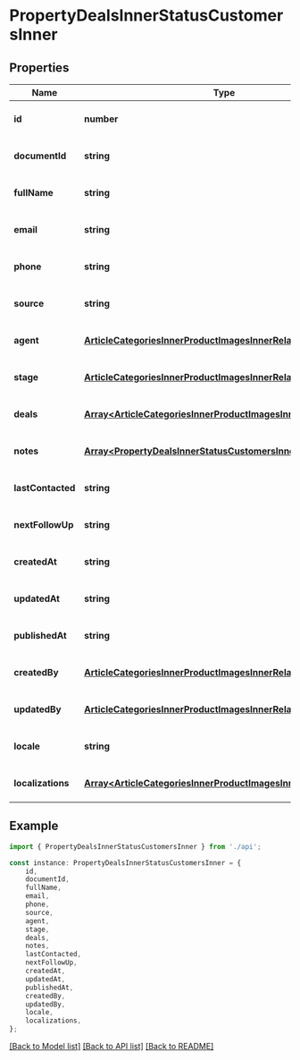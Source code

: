 # PropertyDealsInnerStatusCustomersInner


## Properties

Name | Type | Description | Notes
------------ | ------------- | ------------- | -------------
**id** | **number** |  | [optional] [default to undefined]
**documentId** | **string** |  | [optional] [default to undefined]
**fullName** | **string** |  | [optional] [default to undefined]
**email** | **string** |  | [optional] [default to undefined]
**phone** | **string** |  | [optional] [default to undefined]
**source** | **string** |  | [optional] [default to undefined]
**agent** | [**ArticleCategoriesInnerProductImagesInnerRelatedInner**](ArticleCategoriesInnerProductImagesInnerRelatedInner.md) |  | [optional] [default to undefined]
**stage** | [**ArticleCategoriesInnerProductImagesInnerRelatedInner**](ArticleCategoriesInnerProductImagesInnerRelatedInner.md) |  | [optional] [default to undefined]
**deals** | [**Array&lt;ArticleCategoriesInnerProductImagesInnerRelatedInner&gt;**](ArticleCategoriesInnerProductImagesInnerRelatedInner.md) |  | [optional] [default to undefined]
**notes** | [**Array&lt;PropertyDealsInnerStatusCustomersInnerNotesInner&gt;**](PropertyDealsInnerStatusCustomersInnerNotesInner.md) |  | [optional] [default to undefined]
**lastContacted** | **string** |  | [optional] [default to undefined]
**nextFollowUp** | **string** |  | [optional] [default to undefined]
**createdAt** | **string** |  | [optional] [default to undefined]
**updatedAt** | **string** |  | [optional] [default to undefined]
**publishedAt** | **string** |  | [optional] [default to undefined]
**createdBy** | [**ArticleCategoriesInnerProductImagesInnerRelatedInner**](ArticleCategoriesInnerProductImagesInnerRelatedInner.md) |  | [optional] [default to undefined]
**updatedBy** | [**ArticleCategoriesInnerProductImagesInnerRelatedInner**](ArticleCategoriesInnerProductImagesInnerRelatedInner.md) |  | [optional] [default to undefined]
**locale** | **string** |  | [optional] [default to undefined]
**localizations** | [**Array&lt;ArticleCategoriesInnerProductImagesInnerRelatedInner&gt;**](ArticleCategoriesInnerProductImagesInnerRelatedInner.md) |  | [optional] [default to undefined]

## Example

```typescript
import { PropertyDealsInnerStatusCustomersInner } from './api';

const instance: PropertyDealsInnerStatusCustomersInner = {
    id,
    documentId,
    fullName,
    email,
    phone,
    source,
    agent,
    stage,
    deals,
    notes,
    lastContacted,
    nextFollowUp,
    createdAt,
    updatedAt,
    publishedAt,
    createdBy,
    updatedBy,
    locale,
    localizations,
};
```

[[Back to Model list]](../README.md#documentation-for-models) [[Back to API list]](../README.md#documentation-for-api-endpoints) [[Back to README]](../README.md)
